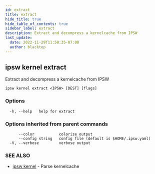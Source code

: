```yaml
---
id: extract
title: extract
hide_title: true
hide_table_of_contents: true
sidebar_label: extract
description: Extract and decompress a kernelcache from IPSW
last_update:
  date: 2022-11-29T11:50:35-07:00
  author: blacktop
---
```

## ipsw kernel extract

Extract and decompress a kernelcache from IPSW

```
ipsw kernel extract <IPSW> [DEST] [flags]
```

### Options

```
  -h, --help   help for extract
```

### Options inherited from parent commands

```
      --color           colorize output
      --config string   config file (default is $HOME/.ipsw.yaml)
  -V, --verbose         verbose output
```

### SEE ALSO

* [ipsw kernel](/docs/cli/ipsw/kernel)	 - Parse kernelcache

